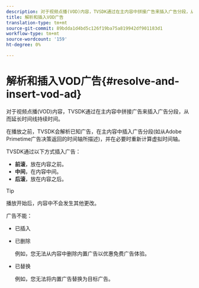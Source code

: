 ```yaml
---
description: 对于视频点播(VOD)内容，TVSDK通过在主内容中拼接广告来插入广告分段，从而延长时间线持续时间。
title: 解析和插入VOD广告
translation-type: tm+mt
source-git-commit: 89bdda1d4bd5c126f19ba75a819942df901183d1
workflow-type: tm+mt
source-wordcount: '159'
ht-degree: 0%

---
```



# 解析和插入VOD广告{#resolve-and-insert-vod-ad}

对于视频点播(VOD)内容，TVSDK通过在主内容中拼接广告来插入广告分段，从而延长时间线持续时间。

在播放之前，TVSDK会解析已知广告，在主内容中插入广告分段(如从Adobe Primetime广告决策返回的时间轴所描述)，并在必要时重新计算虚拟时间轴。

TVSDK通过以下方式插入广告：

* **前滚**，放在内容之前。
* **中间**，在内容中间。
* **后滚**，放在内容之后。

>[!TIP]
>
>播放开始后，内容中不会发生其他更改。

广告不能：

* 已插入
* 已删除

   例如，您无法从内容中删除内置广告以优惠免费广告体验。
* 已替换

   例如，您无法将内置广告替换为目标广告。

